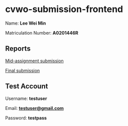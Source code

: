 # cvwo-submission-frontend

Name: **Lee Wei Min**

Matriculation Number: **A0201446R**

## Reports
[Mid-assignment submission](./CVWO_Mid-Submission_Assignment.pdf) 

[Final submission](./CVWO_Final_Submission.pdf)

## Test Account
Username: **testuser**

Email: **testuser@gmail.com**

Password: **testpass**
